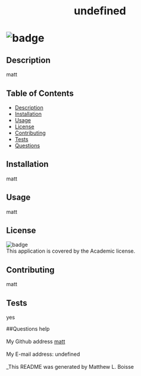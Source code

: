 
  <h1 align='center'>undefined<h1/> 

  ![badge](https://img.shields.io/badge/license-Academic-brightgreen)<br />

  ## Description
  matt

  ## Table of Contents
  - [Description](#description)
  - [Installation](#installation)
  - [Usage](#usage)
  - [License](#license)
  - [Contributing](#contributing)
  - [Tests](#tests)
  - [Questions](#questions)
  
  ## Installation
  matt

  ## Usage
  matt

  ## License
  ![badge](https://img.shields.io/badge/license-Academic-brightgreen)
  <br />
  This application is covered by the Academic license. 

  ## Contributing
   matt
   
  ## Tests
  yes

  ##Questions 
  help<br/>
  <br/>
  My Github address [matt](https://github.com/matt)<br />
  <br/>
  My E-mail address: undefined<br/><br/>
  _This README was generated by Matthew L. Boisse
  
  